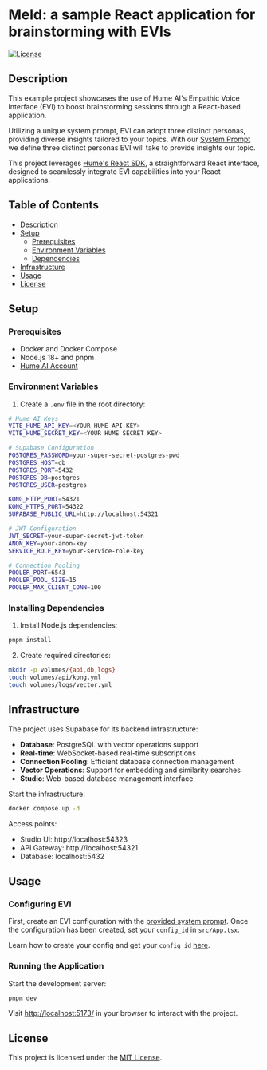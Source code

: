 # Meld: a sample React application for brainstorming with EVIs

[![License](https://img.shields.io/badge/license-MIT-blue.svg)](LICENSE)

## Description

This example project showcases the use of Hume AI's Empathic Voice Interface (EVI) to boost brainstorming sessions through a React-based application.

Utilizing a unique system prompt, EVI can adopt three distinct personas, providing diverse insights tailored to your topics. With our [System Prompt](src/system_prompt.txt) we define three distinct personas EVI will take to provide insights our topic.

This project leverages [Hume's React SDK](https://github.com/HumeAI/empathic-voice-api-js/tree/main/packages/react), a straightforward React interface, designed to seamlessly integrate EVI capabilities into your React applications.

## Table of Contents

- [Description](#description)
- [Setup](#setup)
  - [Prerequisites](#prerequisites)
  - [Environment Variables](#environment-variables)
  - [Dependencies](#dependencies)
- [Infrastructure](#infrastructure)
- [Usage](#usage)
- [License](#license)

## Setup

### Prerequisites

- Docker and Docker Compose
- Node.js 18+ and pnpm
- [Hume AI Account](https://beta.hume.ai/settings/keys)

### Environment Variables

1. Create a `.env` file in the root directory:

```bash
# Hume AI Keys
VITE_HUME_API_KEY=<YOUR HUME API KEY>
VITE_HUME_SECRET_KEY=<YOUR HUME SECRET KEY>

# Supabase Configuration
POSTGRES_PASSWORD=your-super-secret-postgres-pwd
POSTGRES_HOST=db
POSTGRES_PORT=5432
POSTGRES_DB=postgres
POSTGRES_USER=postgres

KONG_HTTP_PORT=54321
KONG_HTTPS_PORT=54322
SUPABASE_PUBLIC_URL=http://localhost:54321

# JWT Configuration
JWT_SECRET=your-super-secret-jwt-token
ANON_KEY=your-anon-key
SERVICE_ROLE_KEY=your-service-role-key

# Connection Pooling
POOLER_PORT=6543
POOLER_POOL_SIZE=15
POOLER_MAX_CLIENT_CONN=100
```

### Installing Dependencies

1. Install Node.js dependencies:
```bash
pnpm install
```

2. Create required directories:
```bash
mkdir -p volumes/{api,db,logs}
touch volumes/api/kong.yml
touch volumes/logs/vector.yml
```

## Infrastructure

The project uses Supabase for its backend infrastructure:

- **Database**: PostgreSQL with vector operations support
- **Real-time**: WebSocket-based real-time subscriptions
- **Connection Pooling**: Efficient database connection management
- **Vector Operations**: Support for embedding and similarity searches
- **Studio**: Web-based database management interface

Start the infrastructure:

```bash
docker compose up -d
```

Access points:
- Studio UI: http://localhost:54323
- API Gateway: http://localhost:54321
- Database: localhost:5432

## Usage

### Configuring EVI

First, create an EVI configuration with the [provided system prompt](src/system_prompt.txt). Once the configuration has been created, set your `config_id` in `src/App.tsx`.

Learn how to create your config and get your `config_id` [here](https://dev.hume.ai/docs/empathic-voice-interface-evi/configuration).

### Running the Application

Start the development server:

```bash
pnpm dev
```

Visit [http://localhost:5173/](http://localhost:5173/) in your browser to interact with the project.

## License

This project is licensed under the [MIT License](LICENSE).


